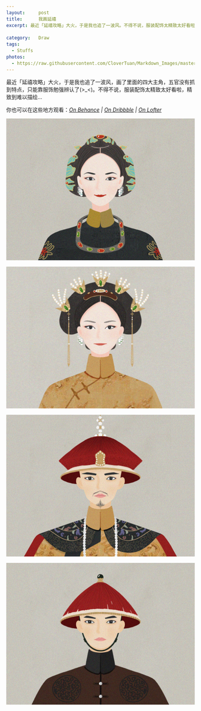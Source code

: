 ```yaml
---
layout:     post
title:      我画延禧
excerpt: 最近「延禧攻略」大火，于是我也追了一波风。不得不说，服装配饰太精致太好看啦，精致到难以描绘(>_<)

category:	Draw
tags:
  - Stuffs
photos: 
  - https://raw.githubusercontent.com/CloverTuan/Markdown_Images/master/yanxi/yanxi-cover.jpg
---
```

最近「延禧攻略」大火，于是我也追了一波风，画了里面的四大主角，五官没有抓到特点，只能靠服饰勉强辨认了(>_<)。不得不说，服装配饰太精致太好看啦，精致到难以描绘...

你也可以在这些地方观看：*[On Behance](https://www.behance.net/gallery/69836453/Story-of-Yanxi-Palace) | [On Dribbble](https://dribbble.com/shots/5101730-Story-of-Yanxi-Palace) | [On Lofter](http://clovertuan.lofter.com/)*

![](https://raw.githubusercontent.com/CloverTuan/Markdown_Images/master/yanxi/yanxi-1.jpg)

![](https://raw.githubusercontent.com/CloverTuan/Markdown_Images/master/yanxi/yanxi-2.jpg)

![](https://raw.githubusercontent.com/CloverTuan/Markdown_Images/master/yanxi/yanxi-3.jpg)

![](https://raw.githubusercontent.com/CloverTuan/Markdown_Images/master/yanxi/yanxi-4.jpg)

